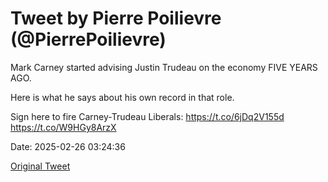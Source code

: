 # Tweet by Pierre Poilievre (@PierrePoilievre)

Mark Carney started advising Justin Trudeau on the economy FIVE YEARS AGO. 

Here is what he says about his own record in that role.

Sign here to fire Carney-Trudeau Liberals: https://t.co/6jDq2V155d https://t.co/W9HGy8ArzX

Date: 2025-02-26 03:24:36

[Original Tweet](https://x.com/PierrePoilievre/status/1894589355580166441)
